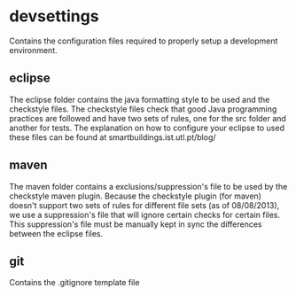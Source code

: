 devsettings
===========
Contains the configuration files required to properly setup a development environment.

eclipse
--------
The eclipse folder contains the java formatting style to be used and the checkstyle files.
The checkstyle files check that good Java programming practices are followed and have two sets of rules, one for the src folder and another for tests. The explanation on how to configure your eclipse to used these files can be found at smartbuildings.ist.utl.pt/blog/

maven
--------
The maven folder contains a exclusions/suppression's file to be used by the checkstyle maven plugin. Because the checkstyle plugin (for maven) doesn't support two sets of rules for different file sets (as of 08/08/2013), we use a suppression's file that will ignore certain checks for certain files. This suppression's file must be manually kept in sync the differences between the eclipse files.

git
--------
Contains the .gitignore template file
